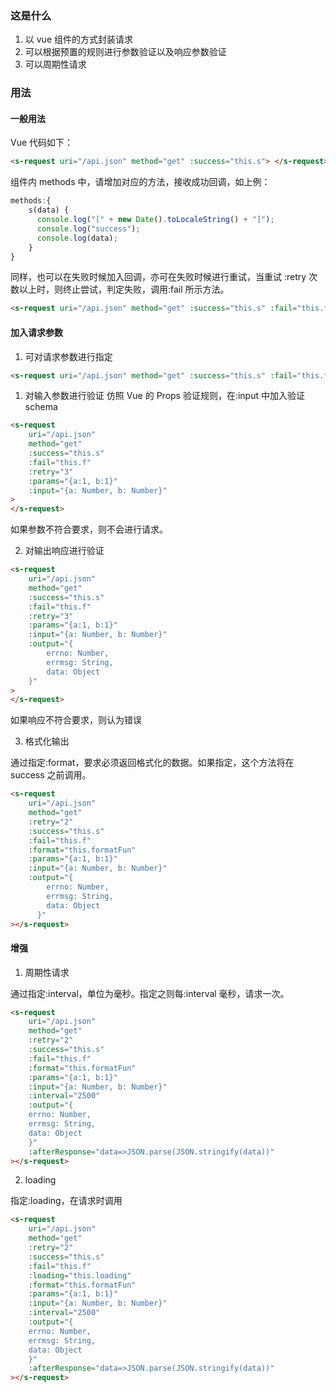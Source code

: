 ### 这是什么

1. 以 vue 组件的方式封装请求
1. 可以根据预置的规则进行参数验证以及响应参数验证
1. 可以周期性请求

### 用法

#### 一般用法

Vue 代码如下：

```html
<s-request uri="/api.json" method="get" :success="this.s"> </s-request>
```

组件内 methods 中，请增加对应的方法，接收成功回调，如上例：

```Javascript
methods:{
    s(data) {
      console.log("[" + new Date().toLocaleString() + "]");
      console.log("success");
      console.log(data);
    }
}
```

同样，也可以在失败时候加入回调，亦可在失败时候进行重试，当重试 :retry 次数以上时，则终止尝试，判定失败，调用:fail 所示方法。

```html
<s-request uri="/api.json" method="get" :success="this.s" :fail="this.f" :retry="3"> </s-request>
```

#### 加入请求参数

1. 可对请求参数进行指定

```html
<s-request uri="/api.json" method="get" :success="this.s" :fail="this.f" :retry="3" :params="{a:1, b:1}"> </s-request>
```

1. 对输入参数进行验证
   仿照 Vue 的 Props 验证规则，在:input 中加入验证 schema

```html
<s-request
	uri="/api.json"
	method="get"
	:success="this.s"
	:fail="this.f"
	:retry="3"
	:params="{a:1, b:1}"
	:input="{a: Number, b: Number}"
>
</s-request>
```

如果参数不符合要求，则不会进行请求。

2. 对输出响应进行验证

```html
<s-request
	uri="/api.json"
	method="get"
	:success="this.s"
	:fail="this.f"
	:retry="3"
	:params="{a:1, b:1}"
	:input="{a: Number, b: Number}"
	:output="{
        errno: Number,
        errmsg: String,
        data: Object
    }"
>
</s-request>
```

如果响应不符合要求，则认为错误

3. 格式化输出

通过指定:format，要求必须返回格式化的数据。如果指定，这个方法将在 success 之前调用。

```html
<s-request
	uri="/api.json"
	method="get"
	:retry="2"
	:success="this.s"
	:fail="this.f"
	:format="this.formatFun"
	:params="{a:1, b:1}"
	:input="{a: Number, b: Number}"
	:output="{
        errno: Number,
        errmsg: String,
        data: Object
      }"
></s-request>
```

#### 增强

1. 周期性请求

通过指定:interval，单位为毫秒。指定之则每:interval 毫秒，请求一次。

```html
<s-request
	uri="/api.json"
	method="get"
	:retry="2"
	:success="this.s"
	:fail="this.f"
	:format="this.formatFun"
	:params="{a:1, b:1}"
	:input="{a: Number, b: Number}"
	:interval="2500"
	:output="{
    errno: Number,
    errmsg: String,
    data: Object
    }"
	:afterResponse="data=>JSON.parse(JSON.stringify(data))"
></s-request>
```

2. loading

指定:loading，在请求时调用

```html
<s-request
	uri="/api.json"
	method="get"
	:retry="2"
	:success="this.s"
	:fail="this.f"
	:loading="this.loading"
	:format="this.formatFun"
	:params="{a:1, b:1}"
	:input="{a: Number, b: Number}"
	:interval="2500"
	:output="{
    errno: Number,
    errmsg: String,
    data: Object
    }"
	:afterResponse="data=>JSON.parse(JSON.stringify(data))"
></s-request>
```
